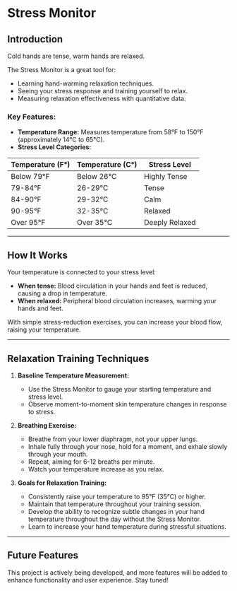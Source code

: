# Stress Monitor

## Introduction

Cold hands are tense, warm hands are relaxed.

The Stress Monitor is a great tool for:

- Learning hand-warming relaxation techniques.
- Seeing your stress response and training yourself to relax.
- Measuring relaxation effectiveness with quantitative data.

### Key Features:

- **Temperature Range:** Measures temperature from 58°F to 150°F (approximately 14°C to 65°C).
- **Stress Level Categories:**

| Temperature (F°) | Temperature (C°) | Stress Level   |
| ----------------- | ----------------- | -------------- |
| Below 79°F        | Below 26°C        | Highly Tense   |
| 79-84°F           | 26-29°C           | Tense          |
| 84-90°F           | 29-32°C           | Calm           |
| 90-95°F           | 32-35°C           | Relaxed        |
| Over 95°F         | Over 35°C         | Deeply Relaxed |

---

## How It Works

Your temperature is connected to your stress level:

- **When tense:** Blood circulation in your hands and feet is reduced, causing a drop in temperature.
- **When relaxed:** Peripheral blood circulation increases, warming your hands and feet.

With simple stress-reduction exercises, you can increase your blood flow, raising your temperature.

---

## Relaxation Training Techniques

1. **Baseline Temperature Measurement:**

   - Use the Stress Monitor to gauge your starting temperature and stress level.
   - Observe moment-to-moment skin temperature changes in response to stress.

2. **Breathing Exercise:**

   - Breathe from your lower diaphragm, not your upper lungs.
   - Inhale fully through your nose, hold for a moment, and exhale slowly through your mouth.
   - Repeat, aiming for 6-12 breaths per minute.
   - Watch your temperature increase as you relax.

3. **Goals for Relaxation Training:**

   - Consistently raise your temperature to 95°F (35°C) or higher.
   - Maintain that temperature throughout your training session.
   - Develop the ability to recognize subtle changes in your hand temperature throughout the day without the Stress Monitor.
   - Learn to increase your hand temperature during stressful situations.

---

## Future Features

This project is actively being developed, and more features will be added to enhance functionality and user experience. Stay tuned!

